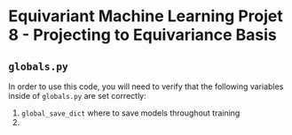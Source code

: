 # Equivariant Machine Learning Projet 8 - Projecting to Equivariance Basis



## `globals.py`
In order to use this code, you will need to verify that the following variables inside of `globals.py` are set correctly:
1. `global_save_dict` where to save models throughout training
2. 